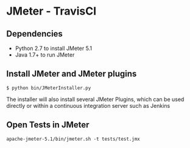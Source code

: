 # JMeter - TravisCI

## Dependencies

 - Python 2.7 to install JMeter 5.1
 - Java 1.7+ to run JMeter

## Install JMeter and JMeter plugins

```
$ python bin/JMeterInstaller.py
```

The installer will also install several JMeter Plugins, which can be used directly or within a continuous integration server such as Jenkins

## Open Tests in JMeter

```
apache-jmeter-5.1/bin/jmeter.sh -t tests/test.jmx
```